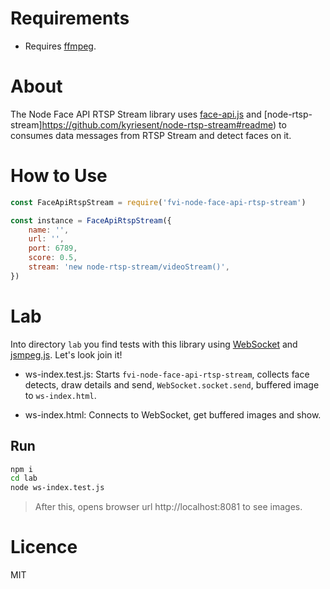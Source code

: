 # Requirements

-   Requires [ffmpeg](https://ffmpeg.org/).

# About

The Node Face API RTSP Stream library uses [face-api.js](https://justadudewhohacks.github.io/face-api.js/docs/index.html) and [node-rtsp-stream]https://github.com/kyriesent/node-rtsp-stream#readme) to consumes data messages from RTSP Stream and detect faces on it.

# How to Use

```javascript
const FaceApiRtspStream = require('fvi-node-face-api-rtsp-stream')

const instance = FaceApiRtspStream({
    name: '',
    url: '',
    port: 6789,
    score: 0.5,
    stream: 'new node-rtsp-stream/videoStream()',
})
```

# Lab

Into directory `lab` you find tests with this library using [WebSocket](https://github.com/websockets/ws) and [jsmpeg.js](https://github.com/phoboslab/jsmpeg). Let's look join it!

-   ws-index.test.js: Starts `fvi-node-face-api-rtsp-stream`, collects face detects, draw details and send, `WebSocket.socket.send`, buffered image to `ws-index.html`.

-   ws-index.html: Connects to WebSocket, get buffered images and show.

## Run

```bash
npm i
cd lab
node ws-index.test.js
```

> After this, opens browser url http://localhost:8081 to see images.

# Licence

MIT
